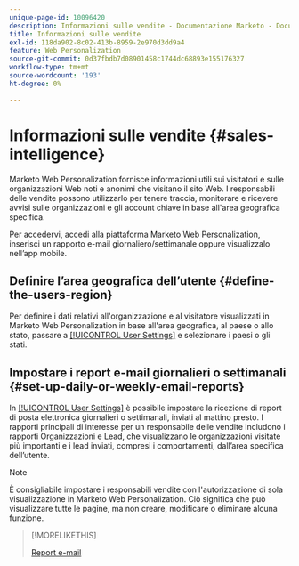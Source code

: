 ```yaml
---
unique-page-id: 10096420
description: Informazioni sulle vendite - Documentazione Marketo - Documentazione del prodotto
title: Informazioni sulle vendite
exl-id: 118da902-8c02-413b-8959-2e970d3dd9a4
feature: Web Personalization
source-git-commit: 0d37fbdb7d08901458c1744dc68893e155176327
workflow-type: tm+mt
source-wordcount: '193'
ht-degree: 0%

---
```


# Informazioni sulle vendite {#sales-intelligence}

Marketo Web Personalization fornisce informazioni utili sui visitatori e sulle organizzazioni Web noti e anonimi che visitano il sito Web. I responsabili delle vendite possono utilizzarlo per tenere traccia, monitorare e ricevere avvisi sulle organizzazioni e gli account chiave in base all&#39;area geografica specifica.

Per accedervi, accedi alla piattaforma Marketo Web Personalization, inserisci un rapporto e-mail giornaliero/settimanale oppure visualizzalo nell’app mobile.

## Definire l’area geografica dell’utente {#define-the-users-region}

Per definire i dati relativi all&#39;organizzazione e al visitatore visualizzati in Marketo Web Personalization in base all&#39;area geografica, al paese o allo stato, passare a [[!UICONTROL User Settings]](/help/marketo/product-docs/web-personalization/getting-started/user-settings.md) e selezionare i paesi o gli stati.

## Impostare i report e-mail giornalieri o settimanali {#set-up-daily-or-weekly-email-reports}

In [[!UICONTROL User Settings]](/help/marketo/product-docs/web-personalization/getting-started/user-settings.md) è possibile impostare la ricezione di report di posta elettronica giornalieri o settimanali, inviati al mattino presto. I rapporti principali di interesse per un responsabile delle vendite includono i rapporti Organizzazioni e Lead, che visualizzano le organizzazioni visitate più importanti e i lead inviati, compresi i comportamenti, dall’area specifica dell’utente.

>[!NOTE]
>
>È consigliabile impostare i responsabili vendite con l&#39;autorizzazione di sola visualizzazione in Marketo Web Personalization. Ciò significa che può visualizzare tutte le pagine, ma non creare, modificare o eliminare alcuna funzione.

>[!MORELIKETHIS]
>
>[Report e-mail](/help/marketo/product-docs/web-personalization/reporting-for-web-personalization/email-reports.md)
